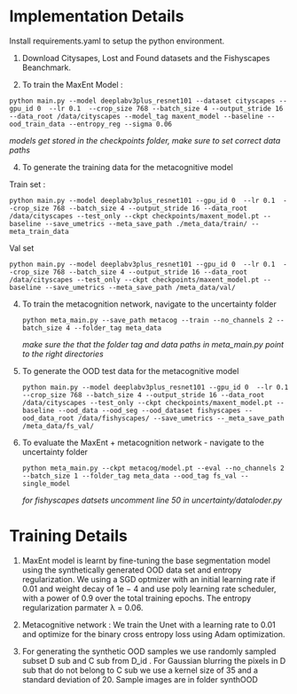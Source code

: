 # Implementation Details 
Install requirements.yaml to setup the python environment.

1. Download Citysapes, Lost and Found datasets and the Fishyscapes Beanchmark. 

2. To train the MaxEnt Model :

 `python main.py --model deeplabv3plus_resnet101 --dataset cityscapes --gpu_id 0  --lr 0.1  --crop_size 768 --batch_size 4 --output_stride 16 --data_root /data/cityscapes --model_tag maxent_model --baseline --ood_train_data --entropy_reg --sigma 0.06`

   _models get stored in the checkpoints folder, make sure to set correct data paths_
     

4. To generate the training data for the metacognitive model

  Train set :
  
    python main.py --model deeplabv3plus_resnet101 --gpu_id 0  --lr 0.1  --crop_size 768 --batch_size 4 --output_stride 16 --data_root /data/cityscapes --test_only --ckpt checkpoints/maxent_model.pt --baseline --save_umetrics --meta_save_path ./meta_data/train/ --meta_train_data

   Val set 

    python main.py --model deeplabv3plus_resnet101 --gpu_id 0  --lr 0.1  --crop_size 768 --batch_size 4 --output_stride 16 --data_root /data/cityscapes --test_only --ckpt checkpoints/maxent_model.pt --baseline --save_umetrics --meta_save_path /meta_data/val/


4. To train the metacognition network, navigate to the uncertainty folder 

     `python meta_main.py --save_path metacog --train --no_channels 2 --batch_size 4 --folder_tag meta_data `
 
    _make sure the that the folder tag and data paths in meta_main.py point to the right directories_
    

5. To generate the OOD test data for the metacognitive model

    ` python main.py --model deeplabv3plus_resnet101 --gpu_id 0  --lr 0.1  --crop_size 768 --batch_size 4 --output_stride 16 --data_root /data/cityscapes --test_only --ckpt checkpoints/maxent_model.pt --baseline --ood_data --ood_seg --ood_dataset fishyscapes --ood_data_root /data/fishyscapes/ --save_umetrics --_meta_save_path /meta_data/fs_val/ 
`

6. To evaluate the MaxEnt + metacognition network - navigate to the uncertainty folder

    `python meta_main.py --ckpt metacog/model.pt --eval --no_channels 2 --batch_size 1 --folder_tag meta_data --ood_tag fs_val --single_model 
`

      _for fishyscapes datsets uncomment line 50 in uncertainty/dataloder.py_

# Training Details 

1. MaxEnt model is learnt by fine-tuning the base segmentation model using the synthetically generated OOD data set and entropy regularization.  We using a SGD optmizer with an initial learning rate if 0.01 and weight decay of 1e − 4 and use poly learning rate scheduler, with a power of 0.9 over the total training epochs. The entropy regularization parmater λ = 0.06.

2. Metacognitive network : We train the Unet with a learning rate to 0.01 and optimize for the binary cross entropy loss using Adam optimization.

3. For generating the synthetic OOD samples we use randomly sampled subset D sub and C sub from D_id . For Gaussian blurring the pixels in D sub that do not belong to C sub we use a kernel size of 35 and a standard deviation of 20. Sample images are in folder synthOOD




